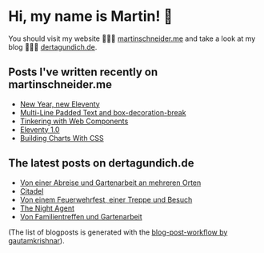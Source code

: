 # Hi, my name is Martin! 👋 
You should visit my website 👨🏼‍💻  [martinschneider.me](https://martinschneider.me) and take a look at my blog 🤷🏼‍♂️ [dertagundich.de](https://www.dertagundich.de).

## Posts I've written recently on martinschneider.me
<!-- MSME-POST-LIST:START -->
- [New Year, new Eleventy](https://martinschneider.me/articles/new-year-new-eleventy/)
- [Multi-Line Padded Text and box-decoration-break](https://martinschneider.me/articles/multi-line-padded-text-and-box-decoration-break/)
- [Tinkering with Web Components](https://martinschneider.me/articles/tinkering-with-web-components/)
- [Eleventy 1.0](https://martinschneider.me/articles/eleventy-1-0/)
- [Building Charts With CSS](https://martinschneider.me/articles/building-charts-with-css/)
<!-- MSME-POST-LIST:END -->

## The latest posts on dertagundich.de
<!-- DTUI-POST-LIST:START -->
- [Von einer Abreise und Gartenarbeit an mehreren Orten](https://www.dertagundich.de/blog/2023/06/von-einer-abreise-und-gartenarbeit-an-mehreren-orten)
- [Citadel](https://www.dertagundich.de/blog/2023/05/citadel)
- [Von einem Feuerwehrfest, einer Treppe und Besuch](https://www.dertagundich.de/blog/2023/05/von-einem-feuerwehrfest-einer-treppe-und-besuch)
- [The Night Agent](https://www.dertagundich.de/blog/2023/05/the-night-agent)
- [Von Familientreffen und Gartenarbeit](https://www.dertagundich.de/blog/2023/05/von-familientreffen-und-gartenarbeit)
<!-- DTUI-POST-LIST:END -->

(The list of blogposts is generated with the [blog-post-workflow by gautamkrishnar](https://github.com/gautamkrishnar/blog-post-workflow)).
